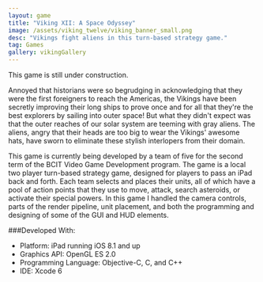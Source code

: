 ```yaml
---
layout: game
title: "Viking XII: A Space Odyssey"
image: /assets/viking_twelve/viking_banner_small.png
desc: "Vikings fight aliens in this turn-based strategy game."
tag: Games
gallery: vikingGallery
---
```

This game is still under construction.

Annoyed that historians were so begrudging in acknowledging that they were the first foreigners to reach the Americas, the Vikings have been secretly improving their long ships to prove once and for all that they're the best explorers by sailing into outer space! But what they didn't expect was that the outer reaches of our solar system are teeming with gray aliens. The aliens, angry that their heads are too big to wear the Vikings' awesome hats, have sworn to eliminate these stylish interlopers from their domain.

This game is currently being developed by a team of five for the second term of the BCIT Video Game Development program. The game is a local two player turn-based strategy game, designed for players to pass an iPad back and forth. Each team selects and places their units, all of which have a pool of action points that they use to move, attack, search asteroids, or activate their special powers. In this game I handled the camera controls, parts of the render pipeline, unit placement, and both the programming and designing of some of the GUI and HUD elements.

###Developed With:
* Platform: iPad running iOS 8.1 and up
* Graphics API: OpenGL ES 2.0
* Programming Language: Objective-C, C, and C++
* IDE: Xcode 6
